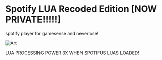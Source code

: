 # Spotify LUA Recoded Edition \[NOW PRIVATE!!!!!]
spotify player for gamesense and neverlose!

![Art]([https://www.incimages.com/uploaded_files/image/1920x1080/getty_474099442_200013331653767288_367312.jpg](https://i.imgur.com/qzr0u33.png))

LUA PROCESSING POWER 3X WHEN SPOTIFUS LUAS LOADED!
